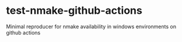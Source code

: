 # test-nmake-github-actions
Minimal reproducer for nmake availability in windows environments on github actions
